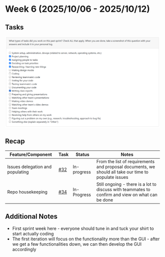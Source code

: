 # Week 6 (2025/10/06 - 2025/10/12)

## Tasks

![Week 6 Screenshot](peerevalw6.png)

## Recap

| Feature/Component | Task | Status | Notes |
|---|---|---|---|
| Issues delegation and populating | [#32](https://github.com/COSC-499-W2025/capstone-project-team-10/issues/32) | In-progress | From the list of requirements and proposal documents, we should all take our time to populate issues |
| Repo housekeeping | [#34](https://github.com/COSC-499-W2025/capstone-project-team-10/issues/34) | In-Progress | Still ongoing - there is a lot to discuss with teammates to confirm and view on what can be done |

## Additional Notes

- First sprint week here - everyone should tune in and tuck your shirt to start actually coding
- The first iteration will focus on the functionality more than the GUI - after we get a few functionalities down, we can then develop the GUI accordingly
